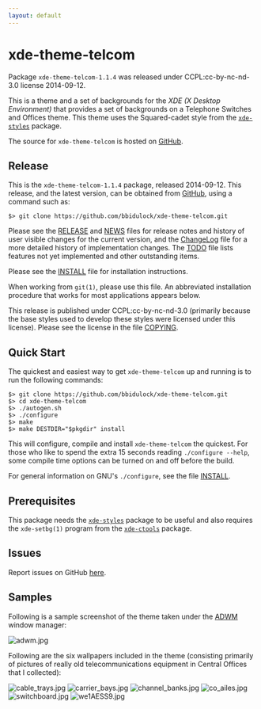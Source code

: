 ```yaml
---
layout: default
---
```

[xde-theme-telcom -- read me first file.  2014-09-12]: #

xde-theme-telcom
===============

Package `xde-theme-telcom-1.1.4` was released under CCPL:cc-by-nc-nd-3.0
license 2014-09-12.

This is a theme and a set of backgrounds for the _XDE (X Desktop
Environment)_ that provides a set of backgrounds on
a Telephone Switches and Offices theme.
This theme uses the Squared-cadet style from the [`xde-styles`][11]
package.

The source for `xde-theme-telcom` is hosted on [GitHub][1].


Release
-------

This is the `xde-theme-telcom-1.1.4` package, released 2014-09-12.
This release, and the latest version, can be obtained from [GitHub][1],
using a command such as:

    $> git clone https://github.com/bbidulock/xde-theme-telcom.git

Please see the [RELEASE][3] and [NEWS][4] files for release notes and
history of user visible changes for the current version, and the
[ChangeLog][5] file for a more detailed history of implementation
changes.  The [TODO][6] file lists features not yet implemented and
other outstanding items.

Please see the [INSTALL][8] file for installation instructions.

When working from `git(1)`, please use this file.  An abbreviated
installation procedure that works for most applications appears below.

This release is published under CCPL:cc-by-nc-nd-3.0 (primarily because
the base styles used to develop these styles were licensed under this
license).
Please see the license in the file [COPYING][10].


Quick Start
-----------

The quickest and easiest way to get `xde-theme-telcom` up and
running is to run the following commands:

    $> git clone https://github.com/bbidulock/xde-theme-telcom.git
    $> cd xde-theme-telcom
    $> ./autogen.sh
    $> ./configure
    $> make
    $> make DESTDIR="$pkgdir" install

This will configure, compile and install `xde-theme-telcom` the
quickest.  For those who like to spend the extra 15 seconds reading
`./configure --help`, some compile time options can be turned on and off
before the build.

For general information on GNU's `./configure`, see the file
[INSTALL][8].


Prerequisites
-------------

This package needs the [`xde-styles`][11] package to be useful and also
requires the `xde-setbg(1)` program from the [`xde-ctools`][12] package.


Issues
------

Report issues on GitHub [here][2].


Samples
-------

Following is a sample screenshot of the theme taken under the [ADWM][13]
window manager:

![adwm.jpg](scrot/adwm.jpg "Wallpaper #4")

Following are the six wallpapers included in the theme (consisting
primarily of pictures of really old telecommunications equipment in
Central Offices that I collected):

![cable_trays.jpg](images/cable_trays.jpg "Wallpaper #1")
![carrier_bays.jpg](images/carrier_bays.jpg "Wallpaper #2")
![channel_banks.jpg](images/channel_banks.jpg "Wallpaper #3")
![co_ailes.jpg](images/co_ailes.jpg "Wallpaper #4")
![switchboard.jpg](images/switchboard.jpg "Wallpaper #5")
![we1AESS9.jpg](images/we1AESS9.jpg "Wallpaper #6")



[1]: https://github.com/bbidulock/xde-theme-telcom
[2]: https://github.com/bbidulock/xde-theme-telcom/issues
[3]: https://github.com/bbidulock/xde-theme-telcom/blob/master/RELEASE
[4]: https://github.com/bbidulock/xde-theme-telcom/blob/master/NEWS
[5]: https://github.com/bbidulock/xde-theme-telcom/blob/master/ChangeLog
[6]: https://github.com/bbidulock/xde-theme-telcom/blob/master/TODO
[7]: https://github.com/bbidulock/xde-theme-telcom/blob/master/COMPLIANCE
[8]: https://github.com/bbidulock/xde-theme-telcom/blob/master/INSTALL
[9]: https://github.com/bbidulock/xde-theme-telcom/blob/master/LICENSE
[10]: https://github.com/bbidulock/xde-theme-telcom/blob/master/COPYING
[11]: https://github.com/bbidulock/xde-styles
[12]: https://github.com/bbidulock/xde-ctools
[13]: https://bbidulock.github.io/adwm

[ vim: set ft=markdown sw=4 tw=72 nocin nosi fo+=tcqlorn spell: ]: #

